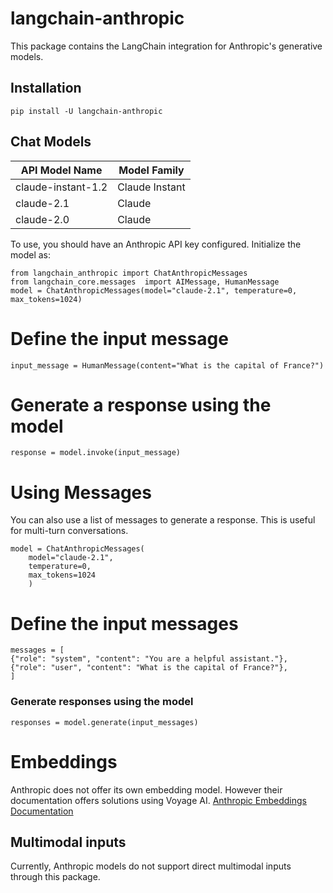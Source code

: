 # langchain-anthropic

This package contains the LangChain integration for Anthropic's generative models.

## Installation

`pip install -U langchain-anthropic`

## Chat Models

| API Model Name     | Model Family   |
| ------------------ | -------------- |
| claude-instant-1.2 | Claude Instant |
| claude-2.1         | Claude         |
| claude-2.0         | Claude         |

To use, you should have an Anthropic API key configured. Initialize the model as:

```
from langchain_anthropic import ChatAnthropicMessages
from langchain_core.messages  import AIMessage, HumanMessage
model = ChatAnthropicMessages(model="claude-2.1", temperature=0, max_tokens=1024)
```

# Define the input message

`input_message = HumanMessage(content="What is the capital of France?")`

# Generate a response using the model

`response = model.invoke(input_message)`

# Using Messages

You can also use a list of messages to generate a response. This is useful for multi-turn conversations.

```
model = ChatAnthropicMessages(
    model="claude-2.1",
    temperature=0,
    max_tokens=1024
    )
```

# Define the input messages

```
messages = [
{"role": "system", "content": "You are a helpful assistant."},
{"role": "user", "content": "What is the capital of France?"},
]

```

### Generate responses using the model

`responses = model.generate(input_messages)`

# Embeddings

Anthropic does not offer its own embedding model. However their documentation offers solutions using Voyage AI.
[Anthropic Embeddings Documentation](https://docs.anthropic.com/claude/docs/embeddings)

## Multimodal inputs

Currently, Anthropic models do not support direct multimodal inputs through this package.
